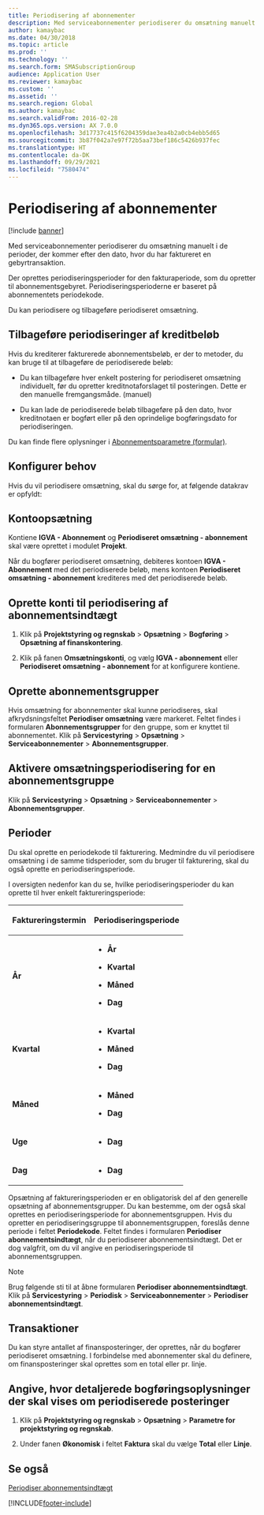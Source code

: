 ```yaml
---
title: Periodisering af abonnementer
description: Med serviceabonnementer periodiserer du omsætning manuelt i de perioder, der kommer efter den dato, hvor du har faktureret en gebyrtransaktion.
author: kamaybac
ms.date: 04/30/2018
ms.topic: article
ms.prod: ''
ms.technology: ''
ms.search.form: SMASubscriptionGroup
audience: Application User
ms.reviewer: kamaybac
ms.custom: ''
ms.assetid: ''
ms.search.region: Global
ms.author: kamaybac
ms.search.validFrom: 2016-02-28
ms.dyn365.ops.version: AX 7.0.0
ms.openlocfilehash: 3d17737c415f6204359dae3ea4b2a0cb4ebb5d65
ms.sourcegitcommit: 3b87f042a7e97f72b5aa73bef186c5426b937fec
ms.translationtype: HT
ms.contentlocale: da-DK
ms.lasthandoff: 09/29/2021
ms.locfileid: "7580474"
---
```

# <a name="accruing-subscriptions"></a>Periodisering af abonnementer 

[!include [banner](../includes/banner.md)]


Med serviceabonnementer periodiserer du omsætning manuelt i de perioder, der kommer efter den dato, hvor du har faktureret en gebyrtransaktion.

Der oprettes periodiseringsperioder for den fakturaperiode, som du opretter til abonnementsgebyret. Periodiseringsperioderne er baseret på abonnementets periodekode.

Du kan periodisere og tilbageføre periodiseret omsætning.

## <a name="reverse-accruals-of-credit-amounts"></a>Tilbageføre periodiseringer af kreditbeløb

Hvis du krediterer fakturerede abonnementsbeløb, er der to metoder, du kan bruge til at tilbageføre de periodiserede beløb:

  - Du kan tilbageføre hver enkelt postering for periodiseret omsætning individuelt, før du opretter kreditnotaforslaget til posteringen. Dette er den manuelle fremgangsmåde. (manuel)

  - Du kan lade de periodiserede beløb tilbageføre på den dato, hvor kreditnotaen er bogført eller på den oprindelige bogføringsdato for periodiseringen.

Du kan finde flere oplysninger i [Abonnementsparametre (formular)](/dynamicsax-2012//subscription-parameters-form).

## <a name="setup-requirements"></a>Konfigurer behov

Hvis du vil periodisere omsætning, skal du sørge for, at følgende datakrav er opfyldt:

## <a name="account-setup"></a>Kontoopsætning

Kontiene **IGVA - Abonnement** og **Periodiseret omsætning - abonnement** skal være oprettet i modulet **Projekt**.

Når du bogfører periodiseret omsætning, debiteres kontoen **IGVA - Abonnement** med det periodiserede beløb, mens kontoen **Periodiseret omsætning - abonnement** krediteres med det periodiserede beløb.

## <a name="set-up-accounts-for-accrual-of-subscription-revenue"></a>Oprette konti til periodisering af abonnementsindtægt

1.  Klik på **Projektstyring og regnskab** \> **Opsætning** \> **Bogføring** \> **Opsætning af finanskontering**.

2.  Klik på fanen **Omsætningskonti**, og vælg **IGVA - abonnement** eller **Periodiseret omsætning - abonnement** for at konfigurere kontiene.

## <a name="subscription-group-setup"></a>Oprette abonnementsgrupper

Hvis omsætning for abonnementer skal kunne periodiseres, skal afkrydsningsfeltet **Periodiser omsætning** være markeret. Feltet findes i formularen **Abonnementsgrupper** for den gruppe, som er knyttet til abonnementet. Klik på **Servicestyring** \> **Opsætning** \> **Serviceabonnementer** \> **Abonnementsgrupper**.

## <a name="enable-revenue-accrual-on-a-subscription-group"></a>Aktivere omsætningsperiodisering for en abonnementsgruppe

Klik på **Servicestyring** \> **Opsætning** \> **Serviceabonnementer** \> **Abonnementsgrupper**.

## <a name="periods"></a>Perioder

Du skal oprette en periodekode til fakturering. Medmindre du vil periodisere omsætning i de samme tidsperioder, som du bruger til fakturering, skal du også oprette en periodiseringsperiode.

I oversigten nedenfor kan du se, hvilke periodiseringsperioder du kan oprette til hver enkelt faktureringsperiode:

<table>
<colgroup>
<col />
<col />
</colgroup>
<thead>
<tr class="header">
<th><p>Faktureringstermin</p></th>
<th><p>Periodiseringsperiode</p></th>
</tr>
</thead>
<tbody>
<tr class="odd">
<td><p><strong>År</strong></p></td>
<td><ul>
<li><p><strong>År</strong></p></li>
<li><p><strong>Kvartal</strong></p></li>
<li><p><strong>Måned</strong></p></li>
<li><p><strong>Dag</strong></p></li>
</ul></td>
</tr>
<tr class="even">
<td><p><strong>Kvartal</strong></p></td>
<td><ul>
<li><p><strong>Kvartal</strong></p></li>
<li><p><strong>Måned</strong></p></li>
<li><p><strong>Dag</strong></p></li>
</ul></td>
</tr>
<tr class="odd">
<td><p><strong>Måned</strong></p></td>
<td><ul>
<li><p><strong>Måned</strong></p></li>
<li><p><strong>Dag</strong></p></li>
</ul></td>
</tr>
<tr class="even">
<td><p><strong>Uge</strong></p></td>
<td><ul>
<li><p><strong>Dag</strong></p></li>
</ul></td>
</tr>
<tr class="odd">
<td><p><strong>Dag</strong></p></td>
<td><ul>
<li><p><strong>Dag</strong></p></li>
</ul></td>
</tr>
</tbody>
</table>

Opsætning af faktureringsperioden er en obligatorisk del af den generelle opsætning af abonnementsgrupper. Du kan bestemme, om der også skal oprettes en periodiseringsperiode for abonnementsgruppen. Hvis du opretter en periodiseringsgruppe til abonnementsgruppen, foreslås denne periode i feltet **Periodekode**. Feltet findes i formularen **Periodiser abonnementsindtægt**, når du periodiserer abonnementsindtægt. Det er dog valgfrit, om du vil angive en periodiseringsperiode til abonnementsgruppen.


> [!NOTE]
> <P>Brug følgende sti til at åbne formularen <STRONG>Periodiser abonnementsindtægt</STRONG>. Klik på <STRONG>Servicestyring</STRONG> &gt; <STRONG>Periodisk</STRONG> &gt; <STRONG>Serviceabonnementer</STRONG> &gt; <STRONG>Periodiser abonnementsindtægt</STRONG>.</P>


## <a name="transactions"></a>Transaktioner

Du kan styre antallet af finansposteringer, der oprettes, når du bogfører periodiseret omsætning. I forbindelse med abonnementer skal du definere, om finansposteringer skal oprettes som en total eller pr. linje.

## <a name="specify-the-level-of-posting-details-to-display-for-accrued-transactions"></a>Angive, hvor detaljerede bogføringsoplysninger der skal vises om periodiserede posteringer

1.  Klik på **Projektstyring og regnskab** \> **Opsætning** \> **Parametre for projektstyring og regnskab**.

2.  Under fanen **Økonomisk** i feltet **Faktura** skal du vælge **Total** eller **Linje**.


## <a name="see-also"></a>Se også

[Periodiser abonnementsindtægt](accrue-subscription-revenue.md)

  




[!INCLUDE[footer-include](../../includes/footer-banner.md)]